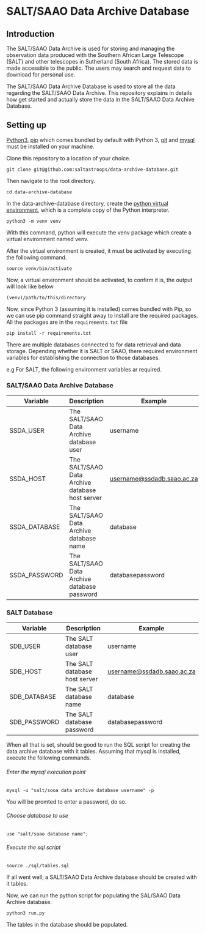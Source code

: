 # SALT/SAAO Data Archive Database

## Introduction

The SALT/SAAO Data Archive is used for storing and managing the observation data produced with the Southern African 
Large Telescope (SALT) and other telescopes in Sutherland (South Africa). 
The stored data is made accessible to the public. The users may search and request data to download for personal use.

The SALT/SAAO Data Archive Database is used to store all the data regarding the SALT/SAAO Data Archive.
This repository explains in details how get started and actually store the data in the SALT/SAAO Data Archive Database.

## Setting up

[Python3](https://www.python.org/downloads/), [pip](https://pypi.org/project/pip/) which comes bundled by default with 
Python 3, [git](https://git-scm.com/) and [mysql](https://www.mysql.com/) must be installed on your machine.

Clone this repository to a location of your choice.

```commandline
git clone git@github.com:saltastroops/data-archive-database.git
```

Then navigate to the root directory.

```commandline
cd data-archive-database
```

In the data-archive-database directory, create the [python virtual environment](https://virtualenv.pypa.io/en/stable/), 
which is a complete copy of the Python interpreter.

```commandline
python3 -m venv venv
```

With this command, python will execute the venv package which create a virtual environment named venv.

After the virtual environment is created, it must be activated by executing the following command.

```commandline
source venv/bin/activate
```

Now, a virtual environment should be activated, to confirm it is, the output will look like below

```
(venv)/path/to/this/directory
```

Now, since Python 3 (assuming it is installed) comes bundled with Pip, so we can use pip command straight away to 
install are the required packages. All the packages are in the `requirements.txt` file

```commandline
pip install -r requirements.txt
```

There are multiple databases connected to for data retrieval and data storage. Depending whether it is SALT or SAAO,
there required environment variables for establishing the connection to those databases.

e.g For SALT, the following environment variables ar required.

### SALT/SAAO Data Archive Database

Variable | Description | Example
---- | ---- | ----
SSDA_USER | The SALT/SAAO Data Archive database user | username
SSDA_HOST | The SALT/SAAO Data Archive database host server | username@ssdadb.saao.ac.za
SSDA_DATABASE | The SALT/SAAO Data Archive database name | database
SSDA_PASSWORD | The SALT/SAAO Data Archive database password | databasepassword


### SALT Database

Variable | Description | Example
---- | ---- | ----
SDB_USER | The SALT database user | username
SDB_HOST | The SALT database host server | username@ssdadb.saao.ac.za
SDB_DATABASE | The SALT database name | database
SDB_PASSWORD | The SALT database password | databasepassword

When all that is set, should be good to run the SQL script for creating the data archive database with it tables.
Assuming that mysql is installed, execute the following commands.

###### Enter the mysql execution point

```commandline
mysql -u "salt/sooa data archive database username" -p
```

You will be promted to enter a password, do so.

###### Choose database to use

```mysql
use "salt/saao database name";
```

###### Execute the sql script

```commandline
source ./sql/tables.sql
```

If all went well, a SALT/SAAO Data Archive database should be created with it tables.

Now, we can run the python script for populating the SAL/SAAO Data Archive database.

```commandline
python3 run.py
```

The tables in the database should be populated.



